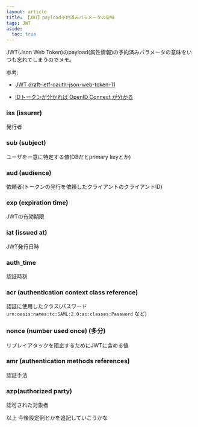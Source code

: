 ```yaml
---
layout: article
title: 【JWT】payload予約済みパラメータの意味
tags: JWT
aside:
  toc: true
---
```

JWT(Json Web Token)のpayload(属性情報)の予約済みパラメータの意味をいつも忘れてしまうのでメモ。

参考:

- [JWT draft-ietf-oauth-json-web-token-11](https://openid-foundation-japan.github.io/draft-ietf-oauth-json-web-token-11.ja.html#ReservedClaimName)

- [IDトークンが分かれば OpenID Connect が分かる](https://qiita.com/TakahikoKawasaki/items/8f0e422c7edd2d220e06#7-id-%E3%83%88%E3%83%BC%E3%82%AF%E3%83%B3)

### iss (issurer)
発行者

### sub (subject)
ユーザを一意に特定する値(DBだとprimary keyとか)

### aud (audience)
依頼者(トークンの発行を依頼したクライアントのクライアントID)

### exp (expiration time)
JWTの有効期限

### iat (issued at)
JWT発行日時

### auth_time
認証時刻

### acr (authentication context class reference)
認証に使用したクラス(パスワード `urn:oasis:names:tc:SAML:2.0:ac:classes:Password` など)

### nonce (number used once) (多分)
リプレイアタックを阻止するためにJWTに含める値

### amr (authentication methods references)
認証手法

### azp(authorized party)
認可された対象者


以上
今後設定例とかを追記していこうかな
